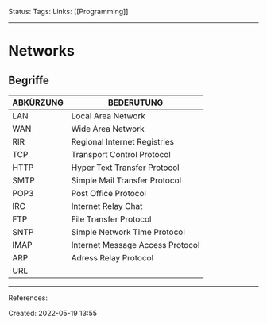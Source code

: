 Status:
Tags: 
Links: [[Programming]]
___
# Networks
## Begriffe
| ABKÜRZUNG | BEDERUTUNG                       |
| --------- | -------------------------------- |
| LAN       | Local Area Network               |
| WAN       | Wide Area Network                |
| RIR       | Regional Internet Registries     |
| TCP       | Transport Control Protocol       |
| HTTP      | Hyper Text Transfer Protocol     |
| SMTP      | Simple Mail Transfer Protocol    |
| POP3      | Post Office Protocol             |
| IRC       | Internet Relay Chat              |
| FTP       | File Transfer Protocol           |
| SNTP      | Simple Network Time Protocol     |
| IMAP      | Internet Message Access Protocol |
| ARP       | Adress Relay Protocol            |
| URL       |                                  |
___
References:

Created: 2022-05-19 13:55